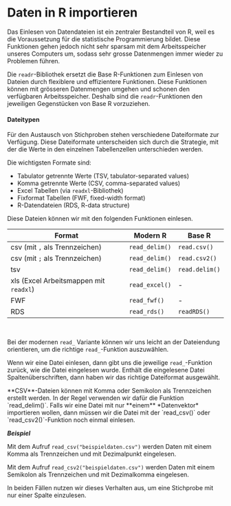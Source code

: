 # Daten in R importieren

Das Einlesen von Datendateien ist ein zentraler Bestandteil von R, weil es die Voraussetzung für die statistische Programmierung bildet. Diese Funktionen gehen jedoch nicht sehr sparsam mit dem Arbeitsspeicher unseres Computers um, sodass sehr grosse Datenmengen immer wieder zu Problemen führen. 

Die `readr`-Bibliothek ersetzt die Base R-Funktionen zum Einlesen von Dateien durch flexiblere und effizientere Funktionen. Diese Funktionen können mit grösseren Datenmengen umgehen und schonen den verfügbaren Arbeitsspeicher. Deshalb sind die `readr`-Funktionen den jeweiligen Gegenstücken von Base R vorzuziehen.


#### Dateitypen

Für den Austausch von Stichproben stehen verschiedene Dateiformate zur Verfügung. Diese Dateiformate unterscheiden sich durch die Strategie, mit der die Werte in den einzelnen Tabellenzellen unterschieden werden. 

Die wichtigsten Formate sind: 

* Tabulator getrennte Werte (TSV, tabulator-separated values)
* Komma getrennte Werte (CSV, comma-separated values)
* Excel Tabellen (via `readxl`-Bibliothek)
* Fixformat Tabellen (FWF, fixed-width format)
* R-Datendateien (RDS, R-data structure)

Diese Dateien können wir mit den folgenden Funktionen einlesen.

| Format | Modern R | Base R |
| --- | --- | --- |
| csv (mit `,` als Trennzeichen) | `read_delim()` | `read.csv()` |
| csv (mit `;` als Trennzeichen) | `read_delim()` | `read.csv2()` |
| tsv | `read_delim()` | `read.delim()` |
| xls (Excel Arbeitsmappen mit `readxl`) | `read_excel()` | - |
| FWF | `read_fwf()` | - |
| RDS | `read_rds()` | `readRDS()` |

<br/>

Bei der modernen `read_` Variante können wir uns leicht an der Dateiendung orientieren, um die richtige `read_`-Funktion auszuwählen. 

Wenn wir eine Datei einlesen, dann gibt uns die jeweilige `read_`-Funktion zurück, wie die Datei eingelesen wurde. Enthält die eingelesene Datei Spaltenüberschriften, dann haben wir das richtige Dateiformat ausgewählt. 

<p class="alert alert-warning" markdown="1">
**CSV**-Dateien können mit Komma oder Semikolon als Trennzeichen erstellt werden. In der Regel verwenden wir dafür die Funktion `read_delim()`. Falls wir eine Datei mit nur **einem** *Datenvektor* importieren wollen, dann müssen wir die Datei mit der `read_csv()` oder `read_csv2()`-Funktion noch einmal einlesen.
</p>

***Beispiel***

Mit dem Aufruf `read_csv("beispieldaten.csv")` werden Daten mit einem Komma als Trennzeichen und mit Dezimalpunkt eingelesen. 

Mit dem Aufruf `read_csv2("beispieldaten.csv")` werden Daten mit einem Semikolon als Trennzeichen und mit Dezimalkomma eingelesen. 

In beiden Fällen nutzen wir dieses Verhalten aus, um eine Stichprobe mit nur einer Spalte einzulesen. 
